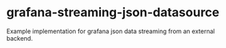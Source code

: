 # grafana-streaming-json-datasource
Example implementation for grafana json data streaming from an external backend.
